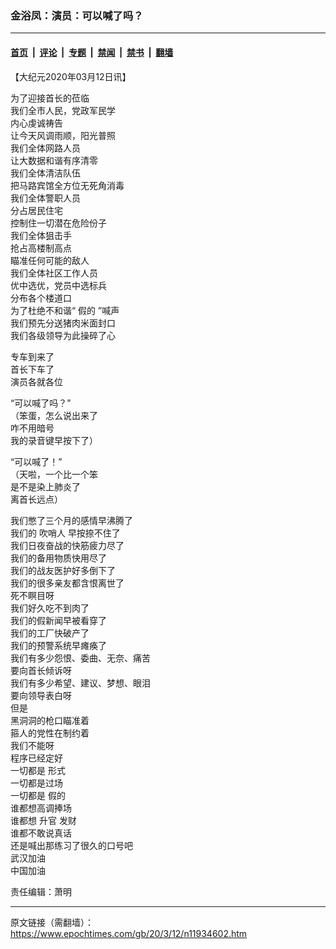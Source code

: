 ### 金浴凤：演员：可以喊了吗？

---

#### [首页](../../../..?n11934602) &nbsp;|&nbsp; [评论](../../../../../epoch-comment?n11934602) &nbsp;|&nbsp; [专题](../../../../../epoch-special?n11934602) &nbsp;|&nbsp; [禁闻](../../../../../epoch-news?n11934602) &nbsp;|&nbsp; [禁书](../../../../../books?n11934602) &nbsp;|&nbsp; [翻墙](https://github.com/gfw-breaker/nogfw/blob/master/README.md?n11934602)


<div class="post_content" id="artbody" itemprop="articleBody">
 <!-- article content begin -->
 <p>
  【大纪元2020年03月12日讯】
 </p>
 <p>
  为了迎接首长的莅临
  <br/>
  我们全市人民，党政军民学
  <br/>
  内心虔诚祷告
  <br/>
  让今天风调雨顺，阳光普照
  <br/>
  我们全体网路人员
  <br/>
  让大数据和谐有序清零
  <br/>
  我们全体清洁队伍
  <br/>
  把马路宾馆全方位无死角消毒
  <br/>
  我们全体警职人员
  <br/>
  分占居民住宅
  <br/>
  控制住一切潜在危险份子
  <br/>
  我们全体狙击手
  <br/>
  抢占高楼制高点
  <br/>
  瞄准任何可能的敌人
  <br/>
  我们全体社区工作人员
  <br/>
  优中选优，党员中选标兵
  <br/>
  分布各个楼道口
  <br/>
  为了杜绝不和谐“
  <ok href="https://www.epochtimes.com/gb/tag/%E5%81%87%E7%9A%84.html">
   假的
  </ok>
  ”喊声
  <br/>
  我们预先分送猪肉米面封口
  <br/>
  我们各级领导为此操碎了心
 </p>
 <p>
  专车到来了
  <br/>
  首长下车了
  <br/>
  演员各就各位
 </p>
 <p>
  “可以喊了吗？”
  <br/>
  （笨蛋，怎么说出来了
  <br/>
  咋不用暗号
  <br/>
  我的录音键早按下了）
 </p>
 <p>
  “可以喊了！”
  <br/>
  （天啦，一个比一个笨
  <br/>
  是不是染上肺炎了
  <br/>
  离首长远点）
 </p>
 <p>
  我们憋了三个月的感情早沸腾了
  <br/>
  我们的
  <ok href="https://www.epochtimes.com/gb/tag/%E5%90%B9%E5%93%A8%E4%BA%BA.html">
   吹哨人
  </ok>
  早按捺不住了
  <br/>
  我们日夜奋战的快筋疲力尽了
  <br/>
  我们的备用物质快用尽了
  <br/>
  我们的战友医护好多倒下了
  <br/>
  我们的很多亲友都含恨离世了
  <br/>
  死不瞑目呀
  <br/>
  我们好久吃不到肉了
  <br/>
  我们的假新闻早被看穿了
  <br/>
  我们的工厂快破产了
  <br/>
  我们的预警系统早瘫痪了
  <br/>
  我们有多少怨恨、委曲、无奈、痛苦
  <br/>
  要向首长倾诉呀
  <br/>
  我们有多少希望、建议、梦想、眼泪
  <br/>
  要向领导表白呀
  <br/>
  但是
  <br/>
  黑洞洞的枪口瞄准着
  <br/>
  箍人的党性在制约着
  <br/>
  我们不能呀
  <br/>
  程序已经定好
  <br/>
  一切都是
  <ok href="https://www.epochtimes.com/gb/tag/%E5%BD%A2%E5%BC%8F.html">
   形式
  </ok>
  <br/>
  一切都是过场
  <br/>
  一切都是
  <ok href="https://www.epochtimes.com/gb/tag/%E5%81%87%E7%9A%84.html">
   假的
  </ok>
  <br/>
  谁都想高调捧场
  <br/>
  谁都想
  <ok href="https://www.epochtimes.com/gb/tag/%E5%8D%87%E5%AE%98.html">
   升官
  </ok>
  发财
  <br/>
  谁都不敢说真话
  <br/>
  还是喊出那练习了很久的口号吧
  <br/>
  <ok href="https://www.epochtimes.com/gb/tag/%E6%AD%A6%E6%B1%89%E5%8A%A0%E6%B2%B9.html">
   武汉加油
  </ok>
  <br/>
  中国加油
 </p>
 <p>
  责任编辑：萧明
 </p>
 <p>
 </p>
 <!-- article content end -->
 <div id="below_article_ad">
 </div>
</div>


---

原文链接（需翻墙）：https://www.epochtimes.com/gb/20/3/12/n11934602.htm